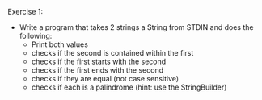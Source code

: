 Exercise 1:
- Write a program that takes 2 strings a String from STDIN and does the following:
  - Print both values
  - checks if the second is contained within the first
  - checks if the first starts with the second
  - checks if the first ends with the second
  - checks if they are equal (not case sensitive)
  - checks if each is a palindrome (hint: use the StringBuilder)
